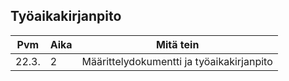 ## Työaikakirjanpito 

Pvm   | Aika | Mitä tein
------- | -------- | ----------------
22.3. | 2 | Määrittelydokumentti ja työaikakirjanpito


